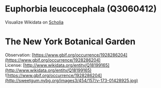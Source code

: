
Euphorbia leucocephala (Q3060412)
=================================
  
Visualize Wikidata on [Scholia](https://scholia.toolforge.org/taxon/Q3060412)
# The New York Botanical Garden
  
Observation: [https://www.gbif.org/occurrence/1928286204](https://www.gbif.org/occurrence/1928286204)  
License: [http://www.wikidata.org/entity/Q18199165](http://www.wikidata.org/entity/Q18199165)  
![https://www.gbif.org/occurrence/1928286204](http://sweetgum.nybg.org/images3/454/157/v-173-01428925.jpg)
